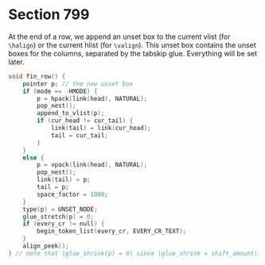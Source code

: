 # Section 799

At the end of a row, we append an unset box to the current vlist (for `\halign`) or the current hlist (for `\valign`).
This unset box contains the unset boxes for the columns, separated by the tabskip glue.
Everything will be set later.

```c alignment.c
void fin_row() {
    pointer p; // the new unset box
    if (mode == -HMODE) {
        p = hpack(link(head), NATURAL);
        pop_nest();
        append_to_vlist(p);
        if (cur_head != cur_tail) {
            link(tail) = link(cur_head);
            tail = cur_tail;
        }
    }
    else {
        p = vpack(link(head), NATURAL);
        pop_nest();
        link(tail) = p;
        tail = p;
        space_factor = 1000;
    }
    type(p) = UNSET_NODE;
    glue_stretch(p) = 0;
    if (every_cr != null) {
        begin_token_list(every_cr, EVERY_CR_TEXT);
    }
    align_peek();
} // note that |glue_shrink(p) = 0| since |glue_shrink = shift_amount|
```
